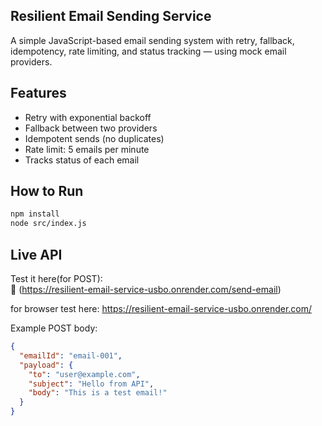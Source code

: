 ## Resilient Email Sending Service

A simple JavaScript-based email sending system with retry, fallback, idempotency, rate limiting, and status tracking — using mock email providers.

## Features

- Retry with exponential backoff
- Fallback between two providers
- Idempotent sends (no duplicates)
- Rate limit: 5 emails per minute
- Tracks status of each email

## How to Run

```bash
npm install
node src/index.js
```

## Live API

Test it here(for POST):  
🔗 (https://resilient-email-service-usbo.onrender.com/send-email)

for browser test here:
https://resilient-email-service-usbo.onrender.com/

Example POST body:

```json
{
  "emailId": "email-001",
  "payload": {
    "to": "user@example.com",
    "subject": "Hello from API",
    "body": "This is a test email!"
  }
}
```
